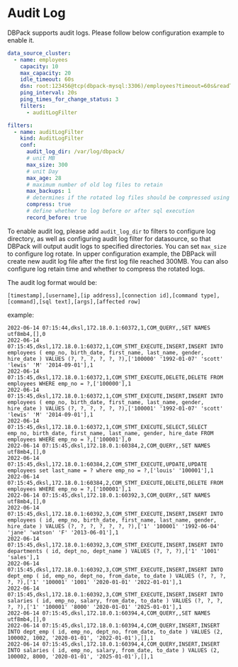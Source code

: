 # Audit Log

DBPack supports audit logs. Please follow below configuration example to enable it.

```yaml
data_source_cluster:
  - name: employees
    capacity: 10
    max_capacity: 20
    idle_timeout: 60s
    dsn: root:123456@tcp(dbpack-mysql:3306)/employees?timeout=60s&readTimeout=60s&writeTimeout=60s&parseTime=true&loc=Local&charset=utf8mb4,utf8
    ping_interval: 20s
    ping_times_for_change_status: 3
    filters:
      - auditLogFilter

filters:
  - name: auditLogFilter
    kind: AuditLogFilter
    conf:
      audit_log_dir: /var/log/dbpack/
      # unit MB
      max_size: 300
      # unit Day
      max_age: 28
      # maximum number of old log files to retain
      max_backups: 1
      # determines if the rotated log files should be compressed using gzip
      compress: true
      # define whether to log before or after sql execution
      record_before: true
```

To enable audit log, please add `audit_log_dir` to filters to configure log directory, as well as configuring audit log filter for datasource, so that DBPack will output audit logs to specified directories. You can set `max_size` to configure log rotate. In upper configuration example, the DBPack will create new audit log file after the first log file reached 300MB. You can also configure log retain time and whether to compress the rotated logs.

The audit log format would be:

```
[timestamp],[username],[ip address],[connection id],[command type],[command],[sql text],[args],[affected row]
```

example:

```
2022-06-14 07:15:44,dksl,172.18.0.1:60372,1,COM_QUERY,,SET NAMES utf8mb4,[],0
2022-06-14 07:15:45,dksl,172.18.0.1:60372,1,COM_STMT_EXECUTE,INSERT,INSERT INTO employees ( emp_no, birth_date, first_name, last_name, gender, hire_date ) VALUES (?, ?, ?, ?, ?, ?),['100000' '1992-01-07' 'scott' 'lewis' 'M' '2014-09-01'],1
2022-06-14 07:15:45,dksl,172.18.0.1:60372,1,COM_STMT_EXECUTE,DELETE,DELETE FROM employees WHERE emp_no = ?,['100000'],1
2022-06-14 07:15:45,dksl,172.18.0.1:60372,1,COM_STMT_EXECUTE,INSERT,INSERT INTO employees ( emp_no, birth_date, first_name, last_name, gender, hire_date ) VALUES (?, ?, ?, ?, ?, ?),['100001' '1992-01-07' 'scott' 'lewis' 'M' '2014-09-01'],1
2022-06-14 07:15:45,dksl,172.18.0.1:60372,1,COM_STMT_EXECUTE,SELECT,SELECT emp_no, birth_date, first_name, last_name, gender, hire_date FROM employees WHERE emp_no = ?,['100001'],0
2022-06-14 07:15:45,dksl,172.18.0.1:60384,2,COM_QUERY,,SET NAMES utf8mb4,[],0
2022-06-14 07:15:45,dksl,172.18.0.1:60384,2,COM_STMT_EXECUTE,UPDATE,UPDATE employees set last_name = ? where emp_no = ?,['louis' '100001'],1
2022-06-14 07:15:45,dksl,172.18.0.1:60384,2,COM_STMT_EXECUTE,DELETE,DELETE FROM employees WHERE emp_no = ?,['100001'],1
2022-06-14 07:15:45,dksl,172.18.0.1:60392,3,COM_QUERY,,SET NAMES utf8mb4,[],0
2022-06-14 07:15:45,dksl,172.18.0.1:60392,3,COM_STMT_EXECUTE,INSERT,INSERT INTO employees ( id, emp_no, birth_date, first_name, last_name, gender, hire_date ) VALUES (?, ?, ?, ?, ?, ?, ?),['1' '100001' '1992-06-04' 'jane' 'watson' 'F' '2013-06-01'],1
2022-06-14 07:15:45,dksl,172.18.0.1:60392,3,COM_STMT_EXECUTE,INSERT,INSERT INTO departments ( id, dept_no, dept_name ) VALUES (?, ?, ?),['1' '1001' 'sales'],1
2022-06-14 07:15:45,dksl,172.18.0.1:60392,3,COM_STMT_EXECUTE,INSERT,INSERT INTO dept_emp ( id, emp_no, dept_no, from_date, to_date ) VALUES (?, ?, ?, ?, ?),['1' '100001' '1001' '2020-01-01' '2022-01-01'],1
2022-06-14 07:15:45,dksl,172.18.0.1:60392,3,COM_STMT_EXECUTE,INSERT,INSERT INTO salaries ( id, emp_no, salary, from_date, to_date ) VALUES (?, ?, ?, ?, ?),['1' '100001' '8000' '2020-01-01' '2025-01-01'],1
2022-06-14 07:15:45,dksl,172.18.0.1:60394,4,COM_QUERY,,SET NAMES utf8mb4,[],0
2022-06-14 07:15:45,dksl,172.18.0.1:60394,4,COM_QUERY,INSERT,INSERT INTO dept_emp ( id, emp_no, dept_no, from_date, to_date ) VALUES (2, 100002, 1002, '2020-01-01', '2022-01-01'),[],1
2022-06-14 07:15:45,dksl,172.18.0.1:60394,4,COM_QUERY,INSERT,INSERT INTO salaries ( id, emp_no, salary, from_date, to_date ) VALUES (2, 100002, 8000, '2020-01-01', '2025-01-01'),[],1
```

